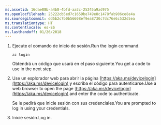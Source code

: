 ```yaml
---
ms.assetid: 16dae88b-a4b8-4bfd-aa3c-25245a9ad975
ms.openlocfilehash: 25222cb5ed7c1659be749e8c1478fab906ce8e4a
ms.sourcegitcommit: dd5b2c7b0b56608ef9ea8730c7dc76e6c532d5ea
ms.translationtype: HT
ms.contentlocale: es-ES
ms.lasthandoff: 01/26/2018
---
```

1. <span data-ttu-id="d7847-101">Ejecute el comando de inicio de sesión.</span><span class="sxs-lookup"><span data-stu-id="d7847-101">Run the login command.</span></span>

    ```azurecli-interactive
    az login
    ```

   <span data-ttu-id="d7847-102">Obtendrá un código que usará en el paso siguiente.</span><span class="sxs-lookup"><span data-stu-id="d7847-102">You get a code to use in the next step.</span></span>

1. <span data-ttu-id="d7847-103">Use un explorador web para abrir la página [https://aka.ms/devicelogin](https://aka.ms/devicelogin) y escriba el código para autenticarse.</span><span class="sxs-lookup"><span data-stu-id="d7847-103">Use a web browser to open the page [https://aka.ms/devicelogin](https://aka.ms/devicelogin) and enter the code to authenticate.</span></span>

    <span data-ttu-id="d7847-104">Se le pedirá que inicie sesión con sus credenciales.</span><span class="sxs-lookup"><span data-stu-id="d7847-104">You are prompted to log in using your credentials.</span></span>

1. <span data-ttu-id="d7847-105">Inicie sesión.</span><span class="sxs-lookup"><span data-stu-id="d7847-105">Log in.</span></span>

